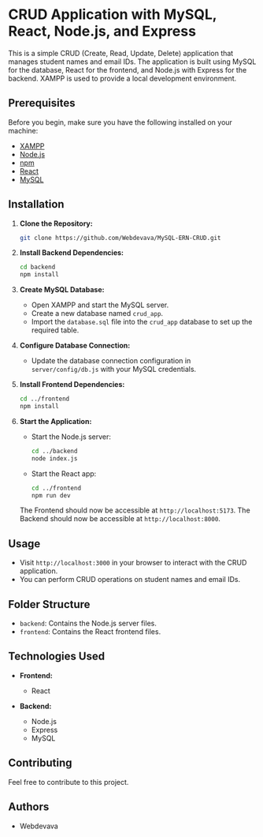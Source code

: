 # CRUD Application with MySQL, React, Node.js, and Express

This is a simple CRUD (Create, Read, Update, Delete) application that manages student names and email IDs. The application is built using MySQL for the database, React for the frontend, and Node.js with Express for the backend. XAMPP is used to provide a local development environment.

## Prerequisites

Before you begin, make sure you have the following installed on your machine:

- [XAMPP](https://www.apachefriends.org/index.html)
- [Node.js](https://nodejs.org/)
- [npm](https://www.npmjs.com/)
- [React](https://reactjs.org/)
- [MySQL](https://www.mysql.com/)

## Installation

1. **Clone the Repository:**

    ```bash
    git clone https://github.com/Webdevava/MySQL-ERN-CRUD.git
    ```

2. **Install Backend Dependencies:**

    ```bash
    cd backend
    npm install
    ```

4. **Create MySQL Database:**

    - Open XAMPP and start the MySQL server.
    - Create a new database named `crud_app`.
    - Import the `database.sql` file into the `crud_app` database to set up the required table.

5. **Configure Database Connection:**

    - Update the database connection configuration in `server/config/db.js` with your MySQL credentials.

6. **Install Frontend Dependencies:**

    ```bash
    cd ../frontend
    npm install
    ```

7. **Start the Application:**

    - Start the Node.js server:

        ```bash
        cd ../backend
        node index.js
        ```

    - Start the React app:

        ```bash
        cd ../frontend
        npm run dev
        ```

    The Frontend should now be accessible at `http://localhost:5173`.
    The Backend should now be accessible at `http://localhost:8000`.

## Usage

- Visit `http://localhost:3000` in your browser to interact with the CRUD application.
- You can perform CRUD operations on student names and email IDs.

## Folder Structure

- `backend`: Contains the Node.js server files.
- `frontend`: Contains the React frontend files.

## Technologies Used

- **Frontend:**
  - React

- **Backend:**
  - Node.js
  - Express
  - MySQL

## Contributing

Feel free to contribute to this project.

## Authors

- Webdevava

